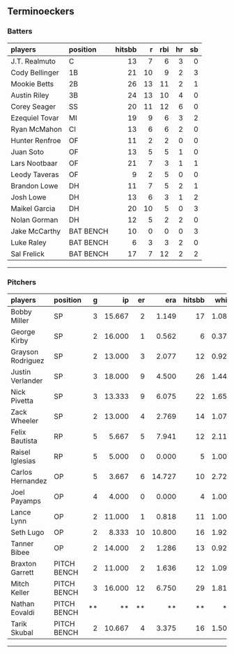 ## Terminoeckers

### Batters

 
|players        |position  | hitsbb|  r| rbi| hr| sb| 
|:--------------|:---------|------:|--:|---:|--:|--:| 
|J.T. Realmuto  |C         |     13|  7|   6|  3|  0| 
|Cody Bellinger |1B        |     21| 10|   9|  2|  3| 
|Mookie Betts   |2B        |     26| 13|  11|  2|  1| 
|Austin Riley   |3B        |     24| 13|  10|  4|  0| 
|Corey Seager   |SS        |     20| 11|  12|  6|  0| 
|Ezequiel Tovar |MI        |     19|  9|   6|  3|  2| 
|Ryan McMahon   |CI        |     13|  6|   6|  2|  0| 
|Hunter Renfroe |OF        |     11|  2|   2|  0|  0| 
|Juan Soto      |OF        |     13|  5|   5|  1|  0| 
|Lars Nootbaar  |OF        |     21|  7|   3|  1|  1| 
|Leody Taveras  |OF        |      9|  2|   5|  0|  0| 
|Brandon Lowe   |DH        |     11|  7|   5|  2|  1| 
|Josh Lowe      |DH        |     13|  6|   3|  1|  2| 
|Maikel Garcia  |DH        |     20| 10|   5|  0|  3| 
|Nolan Gorman   |DH        |     12|  5|   2|  2|  0| 
|Jake McCarthy  |BAT BENCH |     10|  0|   0|  0|  3| 
|Luke Raley     |BAT BENCH |      6|  3|   3|  2|  0| 
|Sal Frelick    |BAT BENCH |     17|  7|  12|  2|  2| 

* * *

### Pitchers

 
|players           |position    |  g|     ip| er|    era| hitsbb|  whip| so|  w| sv| 
|:-----------------|:-----------|--:|------:|--:|------:|------:|-----:|--:|--:|--:| 
|Bobby Miller      |SP          |  3| 15.667|  2|  1.149|     17| 1.085| 11|  1|  0| 
|George Kirby      |SP          |  2| 16.000|  1|  0.562|      6| 0.375| 12|  1|  0| 
|Grayson Rodriguez |SP          |  2| 13.000|  3|  2.077|     12| 0.923| 10|  1|  0| 
|Justin Verlander  |SP          |  3| 18.000|  9|  4.500|     26| 1.444| 13|  2|  0| 
|Nick Pivetta      |SP          |  3| 13.333|  9|  6.075|     22| 1.650| 17|  1|  0| 
|Zack Wheeler      |SP          |  2| 13.000|  4|  2.769|     14| 1.077| 11|  1|  0| 
|Felix Bautista    |RP          |  5|  5.667|  5|  7.941|     12| 2.118|  7|  1|  3| 
|Raisel Iglesias   |RP          |  5|  5.000|  0|  0.000|      5| 1.000|  7|  0|  3| 
|Carlos Hernandez  |OP          |  5|  3.667|  6| 14.727|     10| 2.727|  5|  0|  0| 
|Joel Payamps      |OP          |  4|  4.000|  0|  0.000|      4| 1.000|  3|  0|  0| 
|Lance Lynn        |OP          |  2| 11.000|  1|  0.818|     11| 1.000| 15|  2|  0| 
|Seth Lugo         |OP          |  2|  8.333| 10| 10.800|     16| 1.920|  6|  0|  0| 
|Tanner Bibee      |OP          |  2| 14.000|  2|  1.286|     13| 0.929| 11|  2|  0| 
|Braxton Garrett   |PITCH BENCH |  2| 11.000|  2|  1.636|     12| 1.091|  4|  2|  0| 
|Mitch Keller      |PITCH BENCH |  3| 16.000| 12|  6.750|     29| 1.812| 16|  0|  0| 
|Nathan Eovaldi    |PITCH BENCH | **|     **| **|     **|     **|    **| **| **| **| 
|Tarik Skubal      |PITCH BENCH |  2| 10.667|  4|  3.375|     16| 1.500|  9|  1|  0| 


* * *


